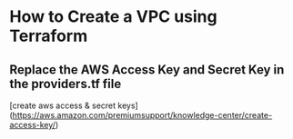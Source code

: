 # How to Create a VPC using Terraform

## Replace the AWS Access Key and Secret Key in the providers.tf file

[create aws access & secret keys] (https://aws.amazon.com/premiumsupport/knowledge-center/create-access-key/)
